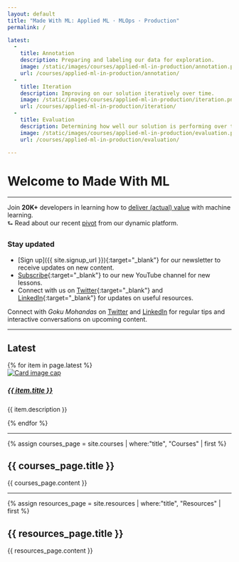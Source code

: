 ```yaml
---
layout: default
title: "Made With ML: Applied ML · MLOps · Production"
permalink: /

latest:
  -
    title: Annotation
    description: Preparing and labeling our data for exploration.
    image: /static/images/courses/applied-ml-in-production/annotation.png
    url: /courses/applied-ml-in-production/annotation/
  -
    title: Iteration
    description: Improving on our solution iteratively over time.
    image: /static/images/courses/applied-ml-in-production/iteration.png
    url: /courses/applied-ml-in-production/iteration/
  -
    title: Evaluation
    description: Determining how well our solution is performing over time.
    image: /static/images/courses/applied-ml-in-production/evaluation.png
    url: /courses/applied-ml-in-production/evaluation/

---
```


<h1 class="page-title">Welcome to Made With ML</h1>
<hr class="mt-0">
<span class="post-date">Join <b>20K+</b> developers in learning how to
<a href="{% link _pages/about.md %}">deliver (actual) value</a> with machine learning.
<br>⮑ Read about our recent <a href="{% link _pages/pivot.md %}">pivot</a> from our dynamic platform.</span>

### Stay updated
- [Sign up]({{ site.signup_url }}){:target="_blank"} for our newsletter to receive updates on new content.
- [Subscribe](https://www.youtube.com/madewithml?sub_confirmation=1){:target="_blank"} to our new YouTube channel for new lessons.
- Connect with us on [Twitter](https://twitter.com/madewithml){:target="_blank"} and
[LinkedIn](https://www.linkedin.com/company/madewithml){:target="_blank"} for updates on useful resources.

<div class="alert info" role="alert">
  <span style="text-align: left;">
    <i class="fas fa-info-circle mr-1"></i> Connect with <i>Goku Mohandas</i> on
    <a href="https://twitter.com/GokuMohandas" target="_blank">Twitter</a> and
    <a href="https://www.linkedin.com/in/goku" target="_blank">LinkedIn</a> for regular tips and
    interactive conversations on upcoming content.
  </span>
</div>

<hr>

<h2 class="page-title mb-4">Latest</h2>
<div class="card-deck">
  {% for item in page.latest %}
    <div class="card ai-card">
      <a href="{{ item.url | absolute_url }}">
        <img class="card-img-top" src="{{ item.image }}" alt="Card image cap">
      </a>
      <div class="card-body">
        <a href="{{ item.url | absolute_url }}">
          <h5 class="card-title mb-2" style="font-size: 0.95rem;">{{ item.title }}</h5>
        </a>
        <p class="card-text" style="font-size: 0.85rem !important;">{{ item.description }}</p>
      </div>
    </div>
  {% endfor %}
</div>

<hr>

{% assign courses_page = site.courses | where:"title", "Courses" | first %}
<h2 class="page-title mb-4">{{ courses_page.title }}</h2>
{{ courses_page.content }}

<hr>

{% assign resources_page = site.resources | where:"title", "Resources" | first %}
<h2 class="page-title mb-4">{{ resources_page.title }}</h2>
{{ resources_page.content }}

